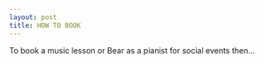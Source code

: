 ```yaml
---
layout: post
title: HOW TO BOOK
---
```


To book a music lesson or Bear as a pianist for social events then...
